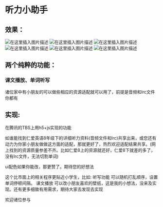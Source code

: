 # 听力小助手
## 效果：
![在这里插入图片描述](https://img-blog.csdnimg.cn/20210321171749943.jpg?x-oss-process=image/watermark,type_ZmFuZ3poZW5naGVpdGk,shadow_10,text_aHR0cHM6Ly9ibG9nLmNzZG4ubmV0L0NIRUdLTg==,size_16,color_FFFFFF,t_70#pic_center)
![在这里插入图片描述](https://img-blog.csdnimg.cn/20210321171749443.jpg?x-oss-process=image/watermark,type_ZmFuZ3poZW5naGVpdGk,shadow_10,text_aHR0cHM6Ly9ibG9nLmNzZG4ubmV0L0NIRUdLTg==,size_16,color_FFFFFF,t_70#pic_center)
![在这里插入图片描述](https://img-blog.csdnimg.cn/20210321171749308.jpg?x-oss-process=image/watermark,type_ZmFuZ3poZW5naGVpdGk,shadow_10,text_aHR0cHM6Ly9ibG9nLmNzZG4ubmV0L0NIRUdLTg==,size_16,color_FFFFFF,t_70#pic_center)
![在这里插入图片描述](https://img-blog.csdnimg.cn/20210321171749226.jpg?x-oss-process=image/watermark,type_ZmFuZ3poZW5naGVpdGk,shadow_10,text_aHR0cHM6Ly9ibG9nLmNzZG4ubmV0L0NIRUdLTg==,size_16,color_FFFFFF,t_70#pic_center)
![在这里插入图片描述](https://img-blog.csdnimg.cn/20210321171749194.jpg?x-oss-process=image/watermark,type_ZmFuZ3poZW5naGVpdGk,shadow_10,text_aHR0cHM6Ly9ibG9nLmNzZG4ubmV0L0NIRUdLTg==,size_16,color_FFFFFF,t_70#pic_center)
![在这里插入图片描述](https://img-blog.csdnimg.cn/20210321171749174.jpg?x-oss-process=image/watermark,type_ZmFuZ3poZW5naGVpdGk,shadow_10,text_aHR0cHM6Ly9ibG9nLmNzZG4ubmV0L0NIRUdLTg==,size_16,color_FFFFFF,t_70#pic_center)


## 两个纯粹的功能：
### 课文播放、单词听写
诸位家中有小朋友的可以做些相应的资源适配就可以用了，前提是音频和lrc文件你都有

## 实现:
在腾讯的TBS上用h5+js实现的功能

如谁能找到仁爱英语8年级下的详细听力资料(音频文件和lrc)共享出来，或您还有动力为你家小朋友做做这方面的适配，那就更好了，热烈欢迎适配结果共享。(网上找到的资源质量参差不齐。比如仁爱8上的资源就还好，仁爱8下就差的多了，没有lrc文件，无法切割单词)

ui配色如果你能改，那更赞了。期待您的好想法

这个比市面上的相关程序更贴近小学生，比如:
听写功能 可以随机打乱顺序，设置单词停顿间隔。
课文播放 可以改小朋友喜欢的壁纸，这是我的小想法，没来及实现。还有更多细致有用需求，期待大家去发现去实现

欢迎诸位参与